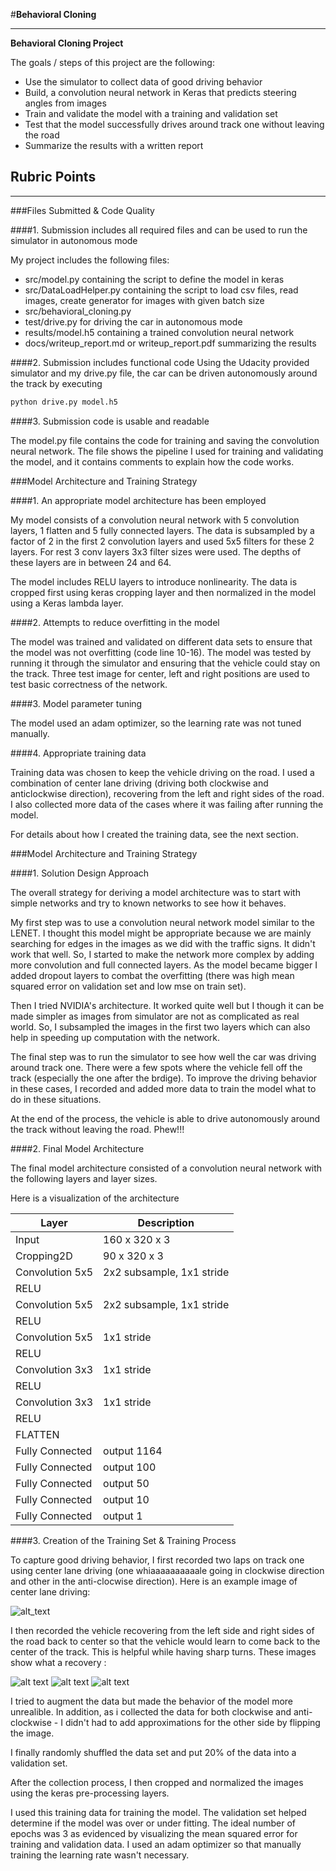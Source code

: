 #**Behavioral Cloning** 

---

**Behavioral Cloning Project**

The goals / steps of this project are the following:
* Use the simulator to collect data of good driving behavior
* Build, a convolution neural network in Keras that predicts steering angles from images
* Train and validate the model with a training and validation set
* Test that the model successfully drives around track one without leaving the road
* Summarize the results with a written report


## Rubric Points

---
###Files Submitted & Code Quality

####1. Submission includes all required files and can be used to run the simulator in autonomous mode

My project includes the following files:
* src/model.py containing the script to define the model in keras
* src/DataLoadHelper.py containing the script to load csv files, read images, create generator for images with given batch size
* src/behavioral_cloning.py 
* test/drive.py for driving the car in autonomous mode
* results/model.h5 containing a trained convolution neural network 
* docs/writeup_report.md or writeup_report.pdf summarizing the results

####2. Submission includes functional code
Using the Udacity provided simulator and my drive.py file, the car can be driven autonomously around the track by executing 
```sh
python drive.py model.h5
```

####3. Submission code is usable and readable

The model.py file contains the code for training and saving the convolution neural network. The file shows the pipeline I used for training and validating the model, and it contains comments to explain how the code works.

###Model Architecture and Training Strategy

####1. An appropriate model architecture has been employed

My model consists of a convolution neural network with 5 convolution layers, 1 flatten and 5 fully connected layers. 
The data is subsampled by a factor of 2 in the first 2 convolution layers and used 5x5 filters for these 2 layers. For rest 3 conv layers 3x3 filter sizes were used. The depths of these layers are in between 24 and 64. 

The model includes RELU layers to introduce nonlinearity. The data is cropped first using keras cropping layer and then normalized in the model using a Keras lambda layer. 

####2. Attempts to reduce overfitting in the model

The model was trained and validated on different data sets to ensure that the model was not overfitting (code line 10-16). The model was tested by running it through the simulator and ensuring that the vehicle could stay on the track.
Three test image for center, left and right positions are used to test basic correctness of the network. 

####3. Model parameter tuning

The model used an adam optimizer, so the learning rate was not tuned manually.

####4. Appropriate training data

Training data was chosen to keep the vehicle driving on the road. I used a combination of center lane driving (driving both clockwise and anticlockwise direction), recovering from the left and right sides of the road. I also collected more data of the cases where it was failing after running the model.

For details about how I created the training data, see the next section. 

###Model Architecture and Training Strategy

####1. Solution Design Approach

The overall strategy for deriving a model architecture was to start with simple networks and try to known networks to see how it behaves. 

My first step was to use a convolution neural network model similar to the LENET. I thought this model might be appropriate because we are mainly searching for edges in the images as we did with the traffic signs. It didn't work that well. So, I started to make the network more complex by adding more convolution and full connected layers. As the model became bigger I added dropout layers to combat the overfitting (there was high mean squared error on validation set and low mse on train set).

Then I tried NVIDIA's architecture. It worked quite well but I though it can be made simpler as images from simulator are not as complicated as real world. So, I subsampled the images in the first two layers which can also help in speeding up computation with the network.

The final step was to run the simulator to see how well the car was driving around track one. There were a few spots where the vehicle fell off the track (especially the one after the brdige). To improve the driving behavior in these cases, I recorded and added more data to train the model what to do in these situations.

At the end of the process, the vehicle is able to drive autonomously around the track without leaving the road. Phew!!!

####2. Final Model Architecture

The final model architecture consisted of a convolution neural network with the following layers and layer sizes.

Here is a visualization of the architecture 

| Layer  | Description |
| ------------- | ------------- |
| Input  | 160 x 320 x 3  |
| Cropping2D  | 90 x 320 x 3  |
| Convolution 5x5  | 2x2 subsample, 1x1 stride  |
| RELU  |  |
| Convolution 5x5  | 2x2 subsample, 1x1 stride  |
| RELU  |  |
| Convolution 5x5  | 1x1 stride  |
| RELU  |  |
| Convolution 3x3  | 1x1 stride  |
| RELU  |  |
| Convolution 3x3  | 1x1 stride  |
| RELU  |  |
| FLATTEN  |  |
| Fully Connected  | output 1164  |
| Fully Connected  | output 100  |
| Fully Connected  | output 50  |
| Fully Connected  | output 10  |
| Fully Connected  | output 1  |


####3. Creation of the Training Set & Training Process

[image1]: ./img/center.png "Car in center. steering angle =0"
[image2]: ./img/rightmost.png "Car out of the lane on the right side. High value of steering angle"
[image3]: ./img/rightcenter.png "Car just inside the lane on the right side. Medium steering angle"
[image4]: ./img/rightcenternear.png "Car near to the center but slightly drifter on the right side. Low steering angle"

To capture good driving behavior, I first recorded two laps on track one using center lane driving (one whiaaaaaaaaaale going in clockwise direction and other in the anti-clocwise direction). Here is an example image of center lane driving:

![alt_text][image1]

I then recorded the vehicle recovering from the left side and right sides of the road back to center so that the vehicle would learn to come back to the center of the track. This is helpful while having sharp turns. These images show what a recovery :

![alt text][image2]
![alt text][image3]
![alt text][image4]

I tried to augment the data but made the behavior of the model more unrealible. In addition, as i collected the data for both clockwise and anti-clockwise - I didn't had to add approximations for the other side by flipping the image.

I finally randomly shuffled the data set and put 20% of the data into a validation set. 

After the collection process, I then cropped and normalized the images using the keras pre-processing layers. 

I used this training data for training the model. The validation set helped determine if the model was over or under fitting. The ideal number of epochs was 3 as evidenced by visualizing the mean squared error for training and validation data. I used an adam optimizer so that manually training the learning rate wasn't necessary.
